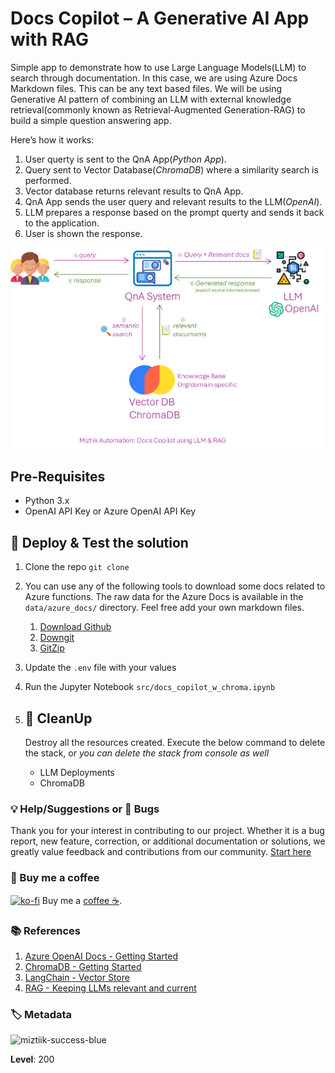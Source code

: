 # Docs Copilot – A Generative AI App with RAG

Simple app to demonstrate how to use Large Language Models(LLM) to search through documentation. In this case, we are using Azure Docs Markdown files. This can be any text based files. We will be using Generative AI pattern of combining an LLM with external knowledge retrieval(commonly known as Retrieval-Augmented Generation-RAG) to build a simple question answering app.

Here’s how it works:

1. User querty is sent to the QnA App(_Python App_).
1. Query sent to Vector Database(_ChromaDB_) where a similarity search is performed.
1. Vector database returns relevant results to QnA App.
1. QnA App sends the user query and relevant results to the LLM(_OpenAI_).
1. LLM prepares a response based on the prompt querty and sends it back to the application.
1. User is shown the response.

![Miztiik Automation - Docs Copilot using LLM & RAG](images/miztiik_automation_docs_copilot_using_llm_rag_01.png)

## Pre-Requisites

- Python 3.x
- OpenAI API Key or Azure OpenAI API Key

## 🎯 Deploy & Test the solution
1. Clone the repo `git clone`
2. You can use any of the following tools to download some docs related to Azure functions. The raw data for the Azure Docs is available in the `data/azure_docs/` directory. Feel free add your own markdown files.
   1. [Download Github](https://download-directory.github.io/)
   2. [Downgit](https://minhaskamal.github.io/DownGit/)
   3. [GitZip](https://kinolien.github.io/gitzip/)
3. Update the `.env` file with your values
4. Run the Jupyter Notebook `src/docs_copilot_w_chroma.ipynb`

5. ## 🧹 CleanUp

   Destroy all the resources created. Execute the below command to delete the stack, or _you can delete the stack from console as well_

   - LLM Deployments
   - ChromaDB
  
### 💡 Help/Suggestions or 🐛 Bugs

Thank you for your interest in contributing to our project. Whether it is a bug report, new feature, correction, or additional documentation or solutions, we greatly value feedback and contributions from our community. [Start here](/issues)

### 👋 Buy me a coffee

[![ko-fi](https://www.ko-fi.com/img/githubbutton_sm.svg)](https://ko-fi.com/Q5Q41QDGK) Buy me a [coffee ☕][900].

### 📚 References

1. [Azure OpenAI Docs - Getting Started][1]
2. [ChromaDB - Getting Started][2]
3. [LangChain - Vector Store][3]
4. [RAG - Keeping LLMs relevant and current][4]

[1]: https://learn.microsoft.com/en-us/azure/ai-services/openai/chatgpt-quickstart?tabs=command-line%2Cpython&pivots=programming-language-python
[2]: https://docs.trychroma.com/getting-started
[3]: https://python.langchain.com/docs/modules/data_connection/vectorstores/
[4]: https://stackoverflow.blog/2023/10/18/retrieval-augmented-generation-keeping-llms-relevant-and-current/

### 🏷️ Metadata

![miztiik-success-blue](https://img.shields.io/badge/Miztiik:Automation:Level-200-blue)

**Level**: 200

[100]: https://www.udemy.com/course/aws-cloud-security/?referralCode=B7F1B6C78B45ADAF77A9
[101]: https://www.udemy.com/course/aws-cloud-security-proactive-way/?referralCode=71DC542AD4481309A441
[102]: https://www.udemy.com/course/aws-cloud-development-kit-from-beginner-to-professional/?referralCode=E15D7FB64E417C547579
[103]: https://www.udemy.com/course/aws-cloudformation-basics?referralCode=93AD3B1530BC871093D6
[899]: https://www.udemy.com/user/n-kumar/
[900]: https://ko-fi.com/miztiik
[901]: https://ko-fi.com/Q5Q41QDGK